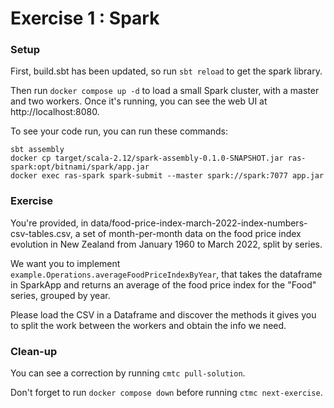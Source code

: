 # Exercise 1 : Spark

### Setup

First, build.sbt has been updated, so run `sbt reload` to get the spark library.

Then run `docker compose up -d` to load a small Spark cluster, with a master and two workers.
Once it's running, you can see the web UI at http://localhost:8080.

To see your code run, you can run these commands:

    sbt assembly
    docker cp target/scala-2.12/spark-assembly-0.1.0-SNAPSHOT.jar ras-spark:opt/bitnami/spark/app.jar
    docker exec ras-spark spark-submit --master spark://spark:7077 app.jar
    
### Exercise

You're provided, in data/food-price-index-march-2022-index-numbers-csv-tables.csv, a set of month-per-month data on the food price index evolution in New Zealand from January 1960 to March 2022, split by series. 

We want you to implement `example.Operations.averageFoodPriceIndexByYear`, that takes the dataframe in SparkApp and returns an average of the food price index for the "Food" series, grouped by year.

Please load the CSV in a Dataframe and discover the methods it gives you to split the work between the workers and obtain the info we need.

### Clean-up

You can see a correction by running `cmtc pull-solution`.

Don't forget to run `docker compose down` before running `ctmc next-exercise`.